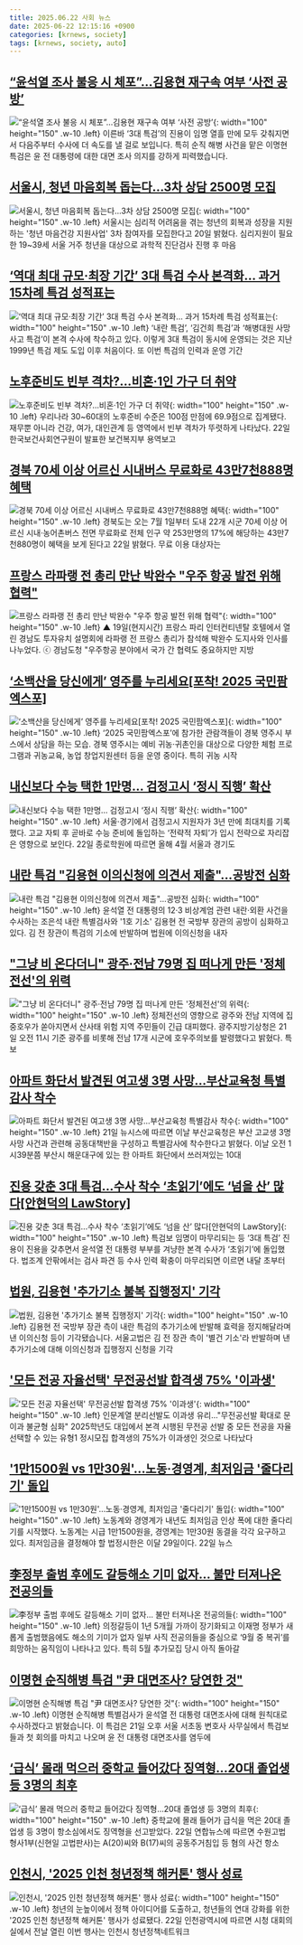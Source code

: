 ```yaml
---
title: 2025.06.22 사회 뉴스
date: 2025-06-22 12:15:16 +0900
categories: [krnews, society]
tags: [krnews, society, auto]
---
```

## [“윤석열 조사 불응 시 체포”…김용현 재구속 여부 ‘사전 공방’](https://n.news.naver.com/mnews/article/056/0011974373)

![“윤석열 조사 불응 시 체포”…김용현 재구속 여부 ‘사전 공방’](https://mimgnews.pstatic.net/image/origin/056/2025/06/21/11974373.jpg?type=nf220_150){: width="100" height="150" .w-10 .left}
이른바 ‘3대 특검’의 진용이 임명 열흘 만에 모두 갖춰지면서 다음주부터 수사에 더 속도를 낼 걸로 보입니다. 특히 순직 해병 사건을 맡은 이명현 특검은 윤 전 대통령에 대한 대면 조사 의지를 강하게 피력했습니다.

## [서울시, 청년 마음회복 돕는다…3차 상담 2500명 모집](https://n.news.naver.com/mnews/article/421/0008325263)

![서울시, 청년 마음회복 돕는다…3차 상담 2500명 모집](https://mimgnews.pstatic.net/image/origin/421/2025/06/22/8325263.jpg?type=nf220_150){: width="100" height="150" .w-10 .left}
서울시는 심리적 어려움을 겪는 청년의 회복과 성장을 지원하는 '청년 마음건강 지원사업' 3차 참여자를 모집한다고 20일 밝혔다. 심리지원이 필요한 19~39세 서울 거주 청년을 대상으로 과학적 진단검사 진행 후 마음

## [‘역대 최대 규모·최장 기간’ 3대 특검 수사 본격화… 과거 15차례 특검 성적표는](https://n.news.naver.com/mnews/article/366/0001086846)

![‘역대 최대 규모·최장 기간’ 3대 특검 수사 본격화… 과거 15차례 특검 성적표는](https://mimgnews.pstatic.net/image/origin/366/2025/06/21/1086846.jpg?type=nf220_150){: width="100" height="150" .w-10 .left}
‘내란 특검’, ‘김건희 특검’과 ‘해병대원 사망 사고 특검’이 본격 수사에 착수하고 있다. 이렇게 3대 특검이 동시에 운영되는 것은 지난 1999년 특검 제도 도입 이후 처음이다. 또 이번 특검의 인력과 운영 기간

## [노후준비도 빈부 격차?…비혼·1인 가구 더 취약](https://n.news.naver.com/mnews/article/215/0001213583)

![노후준비도 빈부 격차?…비혼·1인 가구 더 취약](https://mimgnews.pstatic.net/image/origin/215/2025/06/22/1213583.jpg?type=nf220_150){: width="100" height="150" .w-10 .left}
우리나라 30~60대의 노후준비 수준은 100점 만점에 69.9점으로 집계됐다. 재무뿐 아니라 건강, 여가, 대인관계 등 영역에서 빈부 격차가 뚜렷하게 나타났다. 22일 한국보건사회연구원이 발표한 보건복지부 용역보고

## [경북 70세 이상 어르신 시내버스 무료화로 43만7천888명 혜택](https://n.news.naver.com/mnews/article/001/0015462583)

![경북 70세 이상 어르신 시내버스 무료화로 43만7천888명 혜택](https://mimgnews.pstatic.net/image/origin/001/2025/06/22/15462583.jpg?type=nf220_150){: width="100" height="150" .w-10 .left}
경북도는 오는 7월 1일부터 도내 22개 시군 70세 이상 어르신 시내·농어촌버스 전면 무료화로 전체 인구 약 253만명의 17%에 해당하는 43만7천880명이 혜택을 보게 된다고 22일 밝혔다. 무료 이용 대상자는

## [프랑스 라파랭 전 총리 만난 박완수 "우주 항공 발전 위해 협력"](https://n.news.naver.com/mnews/article/047/0002478162)

![프랑스 라파랭 전 총리 만난 박완수 "우주 항공 발전 위해 협력"](https://mimgnews.pstatic.net/image/origin/047/2025/06/22/2478162.jpg?type=nf220_150){: width="100" height="150" .w-10 .left}
▲ 19일(현지시간) 프랑스 파리 인터컨티넨탈 호텔에서 열린 경남도 투자유치 설명회에 라파랭 전 프랑스 총리가 참석해 박완수 도지사와 인사를 나누었다. ⓒ 경남도청 "우주항공 분야에서 국가 간 협력도 중요하지만 지방

## [‘소백산을 당신에게’ 영주를 누리세요[포착! 2025 국민팜엑스포]](https://n.news.naver.com/mnews/article/005/0001784642)

![‘소백산을 당신에게’ 영주를 누리세요[포착! 2025 국민팜엑스포]](https://mimgnews.pstatic.net/image/origin/005/2025/06/21/1784642.jpg?type=nf220_150){: width="100" height="150" .w-10 .left}
‘2025 국민팜엑스포’에 참가한 관람객들이 경북 영주시 부스에서 상담을 하는 모습. 경북 영주시는 예비 귀농·귀촌인을 대상으로 다양한 체험 프로그램과 귀농교육, 농업 창업지원센터 등을 운영 중이다. 특히 귀농 시작

## [내신보다 수능 택한 1만명… 검정고시 ‘정시 직행’ 확산](https://n.news.naver.com/mnews/article/011/0004499807)

![내신보다 수능 택한 1만명… 검정고시 ‘정시 직행’ 확산](https://mimgnews.pstatic.net/image/origin/011/2025/06/22/4499807.jpg?type=nf220_150){: width="100" height="150" .w-10 .left}
서울·경기에서 검정고시 지원자가 3년 만에 최대치를 기록했다. 고교 자퇴 후 곧바로 수능 준비에 돌입하는 ‘전략적 자퇴’가 입시 전략으로 자리잡은 영향으로 보인다. 22일 종로학원에 따르면 올해 4월 서울과 경기도

## [내란 특검 "김용현 이의신청에 의견서 제출"…공방전 심화](https://n.news.naver.com/mnews/article/421/0008324623)

![내란 특검 "김용현 이의신청에 의견서 제출"…공방전 심화](https://mimgnews.pstatic.net/image/origin/421/2025/06/21/8324623.jpg?type=nf220_150){: width="100" height="150" .w-10 .left}
윤석열 전 대통령의 12·3 비상계엄 관련 내란·외환 사건을 수사하는 조은석 내란 특별검사와 '1호 기소' 김용현 전 국방부 장관의 공방이 심화하고 있다. 김 전 장관이 특검의 기소에 반발하며 법원에 이의신청을 내자

## ["그냥 비 온다더니" 광주·전남 79명 집 떠나게 만든 '정체전선'의 위력](https://n.news.naver.com/mnews/article/014/0005366316)

!["그냥 비 온다더니" 광주·전남 79명 집 떠나게 만든 '정체전선'의 위력](https://mimgnews.pstatic.net/image/origin/014/2025/06/21/5366316.jpg?type=nf220_150){: width="100" height="150" .w-10 .left}
정체전선의 영향으로 광주와 전남 지역에 집중호우가 쏟아지면서 산사태 위험 지역 주민들이 긴급 대피했다. 광주지방기상청은 21일 오전 11시 기준 광주를 비롯해 전남 17개 시군에 호우주의보를 발령했다고 밝혔다. 특보

## [아파트 화단서 발견된 여고생 3명 사망…부산교육청 특별감사 착수](https://n.news.naver.com/mnews/article/008/0005210643)

![아파트 화단서 발견된 여고생 3명 사망…부산교육청 특별감사 착수](https://mimgnews.pstatic.net/image/origin/008/2025/06/21/5210643.jpg?type=nf220_150){: width="100" height="150" .w-10 .left}
21일 뉴시스에 따르면 이날 부산교육청은 부산 고교생 3명 사망 사건과 관련해 공동대책반을 구성하고 특별감사에 착수한다고 밝혔다. 이날 오전 1시39분쯤 부산시 해운대구에 있는 한 아파트 화단에서 쓰러져있는 10대

## [진용 갖춘 3대 특검…수사 착수 ‘초읽기’에도 ‘넘을 산’ 많다[안현덕의 LawStory]](https://n.news.naver.com/mnews/article/011/0004499761)

![진용 갖춘 3대 특검…수사 착수 ‘초읽기’에도 ‘넘을 산’ 많다[안현덕의 LawStory]](https://mimgnews.pstatic.net/image/origin/011/2025/06/22/4499761.jpg?type=nf220_150){: width="100" height="150" .w-10 .left}
특검보 임명이 마무리되는 등 ‘3대 특검’ 진용이 진용을 갖추면서 윤석열 전 대통령 부부를 겨냥한 본격 수사가 ‘초읽기’에 돌입했다. 법조계 안팎에서는 검사 파견 등 수사 인력 확충이 마무리되면 이르면 내달 초부터

## [법원, 김용현 '추가기소 불복 집행정지' 기각](https://n.news.naver.com/mnews/article/214/0001431628)

![법원, 김용현 '추가기소 불복 집행정지' 기각](https://mimgnews.pstatic.net/image/origin/214/2025/06/22/1431628.jpg?type=nf220_150){: width="100" height="150" .w-10 .left}
김용현 전 국방부 장관 측이 내란 특검의 추가기소에 반발해 효력을 정지해달라며 낸 이의신청 등이 기각됐습니다. 서울고법은 김 전 장관 측이 '별건 기소'라 반발하며 낸 추가기소에 대해 이의신청과 집행정지 신청을 기각

## ['모든 전공 자율선택' 무전공선발 합격생 75% '이과생'](https://n.news.naver.com/mnews/article/001/0015462827)

!['모든 전공 자율선택' 무전공선발 합격생 75% '이과생'](https://mimgnews.pstatic.net/image/origin/001/2025/06/22/15462827.jpg?type=nf220_150){: width="100" height="150" .w-10 .left}
인문계열 분리선발도 이과생 유리…"무전공선발 확대로 문이과 불균형 심화" 2025학년도 대입에서 본격 시행된 무전공 선발 중 모든 전공을 자율선택할 수 있는 유형1 정시모집 합격생의 75%가 이과생인 것으로 나타났다

## ['1만1500원 vs 1만30원'…노동·경영계, 최저임금 '줄다리기' 돌입](https://n.news.naver.com/mnews/article/015/0005147643)

!['1만1500원 vs 1만30원'…노동·경영계, 최저임금 '줄다리기' 돌입](https://mimgnews.pstatic.net/image/origin/015/2025/06/22/5147643.jpg?type=nf220_150){: width="100" height="150" .w-10 .left}
노동계와 경영계가 내년도 최저임금 인상 폭에 대한 줄다리기를 시작했다. 노동계는 시급 1만1500원을, 경영계는 1만30원 동결을 각각 요구하고 있다. 최저임금을 결정해야 할 법정시한은 이달 29일이다. 22일 뉴스

## [李정부 출범 후에도 갈등해소 기미 없자… 불만 터져나온 전공의들](https://n.news.naver.com/mnews/article/011/0004499680)

![李정부 출범 후에도 갈등해소 기미 없자… 불만 터져나온 전공의들](https://mimgnews.pstatic.net/image/origin/011/2025/06/21/4499680.jpg?type=nf220_150){: width="100" height="150" .w-10 .left}
의정갈등이 1년 5개월 가까이 장기화되고 이재명 정부가 새롭게 출범했음에도 해소의 기미가 없자 일부 사직 전공의들을 중심으로 ‘9월 중 복귀’를 희망하는 움직임이 나타나고 있다. 특히 5월 추가모집 당시 아직 돌아갈

## [이명현 순직해병 특검 "尹 대면조사? 당연한 것"](https://n.news.naver.com/mnews/article/660/0000087637)

![이명현 순직해병 특검 "尹 대면조사? 당연한 것"](https://mimgnews.pstatic.net/image/origin/660/2025/06/21/87637.jpg?type=nf220_150){: width="100" height="150" .w-10 .left}
이명현 순직해병 특별검사가 윤석열 전 대통령 대면조사에 대해 원칙대로 수사하겠다고 밝혔습니다. 이 특검은 21일 오후 서울 서초동 변호사 사무실에서 특검보들과 첫 회의를 마치고 나오며 윤 전 대통령 대면조사를 염두에

## [‘급식’ 몰래 먹으러 중학교 들어갔다 징역형…20대 졸업생 등 3명의 최후](https://n.news.naver.com/mnews/article/009/0005512604)

![‘급식’ 몰래 먹으러 중학교 들어갔다 징역형…20대 졸업생 등 3명의 최후](https://mimgnews.pstatic.net/image/origin/009/2025/06/22/5512604.jpg?type=nf220_150){: width="100" height="150" .w-10 .left}
중학교에 몰래 들어가 급식을 먹은 20대 졸업생 등 3명이 항소심에서도 징역형을 선고받았다. 22일 연합뉴스에 따르면 수원고법 형사1부(신현일 고법판사)는 A(20)씨와 B(17)씨의 공동주거침입 등 혐의 사건 항소

## [인천시, '2025 인천 청년정책 해커톤' 행사 성료](https://n.news.naver.com/mnews/article/002/0002394041)

![인천시, '2025 인천 청년정책 해커톤' 행사 성료](https://mimgnews.pstatic.net/image/origin/002/2025/06/22/2394041.jpg?type=nf220_150){: width="100" height="150" .w-10 .left}
청년의 눈높이에서 정책 아이디어를 도출하고, 청년들의 연대 강화를 위한 '2025 인천 청년정책 해커톤' 행사가 성료됐다. 22일 인천광역시에 따르면 시청 대회의실에서 전날 열린 이번 행사는 인천시 청년정책네트워크

